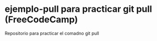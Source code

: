 # ejemplo-pull para practicar git pull (FreeCodeCamp)
Repositorio para practicar el comadno git pull
